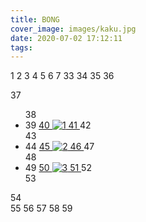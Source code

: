 ```yaml
---
title: BONG
cover_image: images/kaku.jpg
date: 2020-07-02 17:12:11
tags:
---
```

 1 <!DOCTYPE html>
 2 <html lang="en">
 3 
 4 <head>
 5     <meta charset="UTF-8">
 6     <title>多图无缝循环翻页效果</title>
 7     <style>
 8     * {
 9         margin: 0;
10         padding: 0;
11     }
12 
13     .carousel {
14         width: 1000px;
15         height: 500px;
16         margin: 0 auto;
17         overflow: hidden;
18     }
19 
20     .carousel ul li {
21         width: 1000px;
22         height: 500px;
23         list-style-type: none;
24         float: left;
25     }
26 
27     .carousel ul li a img {
28         width: 100%;
29         height: 100%;
30         object-fit: contain;
31     }
32     </style>
33 </head>
34 
35 <body>
36     <div class="carousel">
37         <ul>
38             <li>
39                 <a href="#">
40                     <img src="https://s2.loli.net/2022/01/12/pLkD2oPaKFNtbQy.jpg" alt="1">
41                 </a>
42             </li>
43             <li>
44                 <a href="#">
45                     <img src="https://s2.loli.net/2022/01/12/TsqVp17I9F6rGcl.jpg" alt="2">
46                 </a>
47             </li>
48             <li>
49                 <a href="#">
50                     <img src="https://s2.loli.net/2022/01/12/7vhLsVr3xo9a8jk.jpg" alt="3">
51                 </a>
52             </li>
53         </ul>
54     </div>
55 </body>
56 
57 </html>
58 <script src="https://code.jquery.com/jquery-3.2.1.min.js"></script>
59 <script>
60 var carousel = $('.carousel ul'),
61     li = $('.carousel ul li');
62 carousel.css('width', li.width() * li.length);
63 setInterval(function() {
64     carousel.animate({
65         'marginLeft': -li.width()
66     }, 500, function() {
67         $(this).animate({ 'marginLeft': 0 }, 0)
68             .find('li').eq(0).appendTo($(this));
69     });
70 }, 3000);
71 </script>